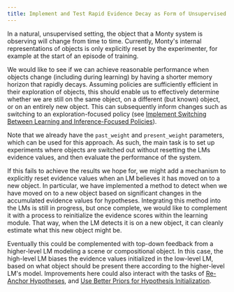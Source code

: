 ```yaml
---
title: Implement and Test Rapid Evidence Decay as Form of Unsupervised Memory Resetting
---
```


In a natural, unsupervised setting, the object that a Monty system is observing will change from time to time. Currently, Monty's internal representations of objects is only explicitly reset by the experimenter, for example at the start of an episode of training.

We would like to see if we can achieve reasonable performance when objects change (including during learning) by having a shorter memory horizon that rapidly decays. Assuming policies are sufficiently efficient in their exploration of objects, this should enable us to effectively determine whether we are still on the same object, on a different (but known) object, or on an entirely new object. This can subsequently inform changes such as switching to an exploration-focused policy (see [Implement Switching Between Learning and Inference-Focused Policies](../motor-system-improvements/implement-switching-between-learning-and-inference-focused-policies.md)).

Note that we already have the `past_weight` and `present_weight` parameters, which can be used for this approach. As such, the main task is to set up experiments where objects are switched out without resetting the LMs evidence values, and then evaluate the performance of the system.

If this fails to achieve the results we hope for, we might add a mechanism to explicitly reset evidence values when an LM believes it has moved on to a new object. In particular, we have implemented a method to detect when we have moved on to a new object based on significant changes in the accumulated evidence values for hypotheses. Integrating this method into the LMs is still in progress, but once complete, we would like to complement it with a process to reinitialize the evidence scores within the learning module. That way, when the LM detects it is on a new object, it can cleanly estimate what this new object might be.

Eventually this could be complemented with top-down feedback from a higher-level LM modeling a scene or compositional object. In this case, the high-level LM biases the evidence values initialized in the low-level LM, based on what object should be present there according to the higher-level LM's model. Improvements here could also interact with the tasks of [Re-Anchor Hypotheses](../learning-module-improvements/re-anchor-hypotheses.md), and [Use Better Priors for Hypothesis Initialization](../learning-module-improvements/use-better-priors-for-hypothesis-initialization.md).
